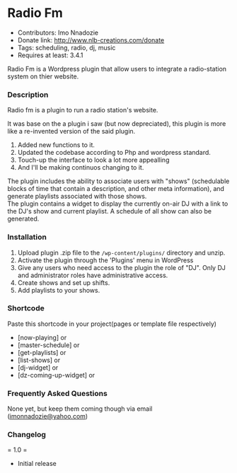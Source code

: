 # Radio Fm 
 - Contributors: Imo Nnadozie
 - Donate link: http://www.nlb-creations.com/donate
 - Tags: scheduling, radio, dj, music
 - Requires at least: 3.4.1

Radio Fm is a Wordpress plugin that allow users to integrate a radio-station system on thier website. 

### Description 

Radio fm is a plugin to run a radio station's website. 

It was base on the a plugin i saw (but now depreciated), this plugin is more like a re-invented version of the said plugin.

1. Added new functions to it.
2. Updated the codebase according to Php and wordpress standard.
3. Touch-up the interface to look a lot more appealling 
4. And I'll be making continuos changing to it.


The plugin includes the ability to associate users with "shows" (schedulable blocks of time that contain a description, and other meta information), and generate playlists associated with those shows.  
The plugin contains a widget to display the currently on-air DJ with a link to the DJ's show and current playlist.  A schedule of all show can also be generated.

### Installation 

1. Upload plugin .zip file to the `/wp-content/plugins/` directory and unzip.
2. Activate the plugin through the 'Plugins' menu in WordPress
3. Give any users who need access to the plugin the role of "DJ".  Only DJ and administrator roles have administrative access.
4. Create shows and set up shifts.
5. Add playlists to your shows.


### Shortcode
Paste this shortcode in your project(pages or template file respectively)

 - [now-playing] or <? echo do_shortcode('[now-playing]')?>
 - [master-schedule] or <? echo do_shortcode('[master-schedule]')?>
 - [get-playlists] or <? echo do_shortcode('[get-playlists]')?>
 - [list-shows] or <? echo do_shortcode('[list-shows]')?>
 - [dj-widget] or <? echo do_shortcode('[dj-widget]')?>
 - [dz-coming-up-widget] or <? echo do_shortcode('[dz-coming-up-widget]')?>


### Frequently Asked Questions
None yet, but keep them coming though via email (imonnadozie@yahoo.com)


### Changelog 

= 1.0 =
* Initial release  